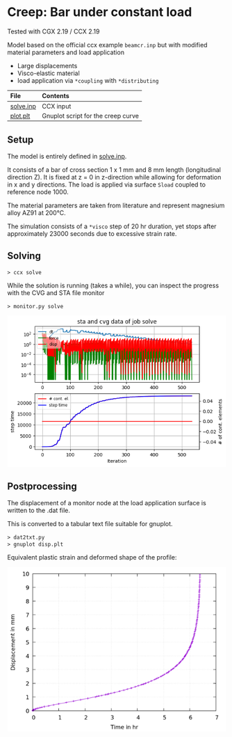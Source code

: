 # Creep: Bar under constant load
Tested with CGX 2.19 / CCX 2.19

Model based on the official ccx example `beamcr.inp` but with modified material parameters and load application

+ Large displacements
+ Visco-elastic material
+ load application via `*coupling` with `*distributing`

File                       | Contents    
:-------------             | :-------------
[solve.inp](solve.inp)     | CCX input
[plot.plt](plot.plt)       | Gnuplot script for the creep curve

## Setup

The model is entirely defined in [solve.inp](solve.inp). 

It consists of a bar of cross section 1 x 1 mm and 8 mm length (longitudinal direction Z). It is fixed at z = 0 in z-direction while allowing for deformation in x and y directions. The load is applied via surface `Sload` coupled to reference node 1000. 

The material parameters are taken from literature and represent magnesium alloy AZ91 at 200°C.

The simulation consists of a `*visco` step of 20 hr duration, yet stops after approximately 23000 seconds due to excessive strain rate.

## Solving

```
> ccx solve
```
While the solution is running (takes a while), you can inspect the progress with the CVG and STA file monitor
```
> monitor.py solve
```


<img src="solve.png" title="Convergence history">

## Postprocessing

The displacement of a monitor node at the load application surface is written to the .dat file. 

This is converted to a tabular text file suitable for gnuplot.

```
> dat2txt.py 
> gnuplot disp.plt
```
Equivalent plastic strain and deformed shape of the profile:

<img src="disp.png" title="Displacement over time (creep curve)">